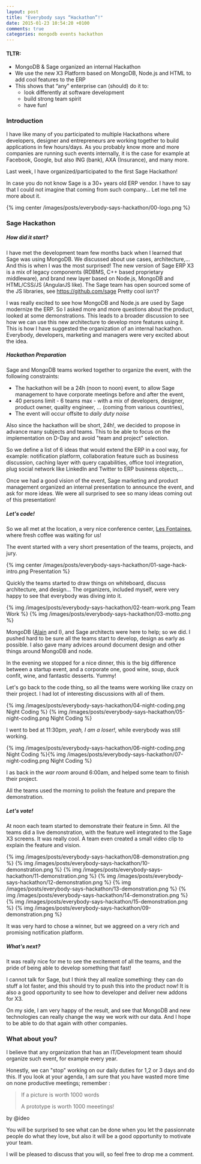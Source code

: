 ```yaml
---
layout: post
title: "Everybody says “Hackathon”!"
date: 2015-01-23 10:54:20 +0100
comments: true
categories: mongodb events hackathon
---
```


#### TLTR:
* MongoDB & Sage organized an internal Hackathon
* We use the new X3 Platform based on MongoDB, Node.js and HTML to add cool features  to the ERP
* This shows that “any” enterprise can (should) do it to:
	* look differently at software development
	* build strong team spirit
	* have fun!


### Introduction

I have like many of you participated to multiple Hackathons where developers, designer and entrepreneurs are working together to build applications in few hours/days. As you probably know more and more companies are running such events internally, it is the case for example at Facebook, Google, but also ING (bank), AXA (Insurance), and many more.

Last week, I have organized/participated to the first Sage Hackathon!

In case you do not know Sage is a 30+ years old ERP vendor. I have to say that I could not imagine that coming from such company… Let me tell me more about it.

{% img center /images/posts/everybody-says-hackathon/00-logo.png %}

<!-- more -->

### Sage Hackathon

##### How did it start?

I have met the development team few months back when I learned that Sage was using MongoDB. We discussed about use cases, architecture,... And this is when I was the most surprised! The new version of Sage ERP X3 is a mix of legacy components (RDBMS, C++ based proprietary middleware), and brand new layer based on Node.js, MongoDB and HTML/CSS/JS (AngularJS like). The Sage team has open sourced some of the JS libraries, see https://github.com/sage Pretty cool isn’t?

I was really excited to see how MongoDB and Node.js are used by Sage modernize the ERP. So I asked more and more questions about the product, looked at some demonstrations. This leads to a broader discussion to see how we can use this new architecture to develop more features using it. This is how I have suggested the organization of an internal hackathon. Everybody, developers, marketing and managers were very excited about the idea.


##### Hackathon Preparation

Sage and MongoDB teams worked together to organize the event, with the following constraints:

* The hackathon will be a 24h (noon to noon) event, to allow Sage management to have corporate meetings before and after the event,
* 40 persons limit - 6 teams max - with a mix of developers, designer, product owner, quality engineer, … (coming from various countries),
* The event will occur offsite to *daily duty noise*

Also since the hackathon will be short, 24h!, we decided to propose in advance many subjects and teams. This to be able to focus on the implementation on D-Day and avoid "team and project" selection.

So we define a list of 6 ideas that would extend the ERP in a cool way, for example: notification platform, collaboration feature such as business discussion, caching layer with query capabilities, office tool integration, plug social network like LinkedIn and Twitter to ERP business objects,...

Once we had a good vision of the event, Sage marketing and product management organized an internal presentation to announce the event, and ask for more ideas. We were all surprised to see so many ideas coming out of this presentation!


##### Let's code!

So we all met at the location, a very nice conference center, [Les Fontaines](http://www.les-fontaines.com/), where fresh coffee was waiting for us!

The event started with a very short presentation of the teams, projects, and jury.

{% img center /images/posts/everybody-says-hackathon/01-sage-hack-intro.png Presentation %}

Quickly the teams started to draw things on whiteboard, discuss architecture, and design... The organizers, included myself, were
very happy to see that everybody was diving into it.

{% img /images/posts/everybody-says-hackathon/02-team-work.png Team Work %} {% img /images/posts/everybody-says-hackathon/03-motto.png %}

MongoDB ([Alain](http://twitter.com/alainhelaili) and I), and Sage architects were here to help; so we did. I pushed hard to be sure all the teams start to develop, design
as early as possible. I also gave many advices around document design and other things around MongoDB and node.

In the evening we stopped for a nice dinner, this is the big difference between a startup event, and a corporate one, good wine, soup, duck confit, wine, and fantastic desserts. Yummy!

Let's go back to the code thing, so all the teams were working like crazy on their project. I had lot of interesting discussions with all of them.

{% img /images/posts/everybody-says-hackathon/04-night-coding.png Night Coding %} {% img /images/posts/everybody-says-hackathon/05-night-coding.png Night Coding %}

I went to bed at 11:30pm, *yeah, I am a loser!*, while everybody was still working.

{% img /images/posts/everybody-says-hackathon/06-night-coding.png Night Coding %}{% img /images/posts/everybody-says-hackathon/07-night-coding.png Night Coding %}

I as back in the *war room* around 6:00am, and helped some team to finish their project.

All the teams used the morning to polish the feature and prepare the demonstration.


##### Let's vote!

At noon each team started to demonstrate their feature in 5mn. All the teams did a live demonstration, with the feature well integrated to the Sage X3 screens.
It was really cool. A team even created a small video clip to explain the feature and vision.

{% img /images/posts/everybody-says-hackathon/08-demonstration.png %} {% img /images/posts/everybody-says-hackathon/10-demonstration.png %} {% img /images/posts/everybody-says-hackathon/11-demonstration.png %} {% img /images/posts/everybody-says-hackathon/12-demonstration.png %} {% img /images/posts/everybody-says-hackathon/13-demonstration.png %} {% img /images/posts/everybody-says-hackathon/14-demonstration.png %} {% img /images/posts/everybody-says-hackathon/15-demonstration.png %} {% img /images/posts/everybody-says-hackathon/09-demonstration.png %}

It was very hard to chose a winner, but we aggreed on a very rich and promising notification platform.


##### What's next?

It was really nice for me to see the excitement of all the teams, and the pride of being able to develop something that fast!

I cannot talk for Sage, but I think they all realize something: they can do stuff a lot faster, and this should try to push this into the product now!
It is also a good opportunity to see how to developer and deliver new addons for X3.

On my side, I am very happy of the result, and see that MongoDB and new technologies can really change the way we work with our data. And I hope to be able to do that again
with other companies.


### What about you?


I believe that any organization that has an IT/Development team should organize such event, for example every year.

Honestly, we can "stop" working on our daily duties for 1,2 or 3 days and do this. If you look at your agenda, I am sure that you have wasted
more time on none productive meetings; remember :

> If a picture is worth 1000 words
>
> A prototype is worth 1000 meeetings!

by @ideo

You will be surprised to see what can be done when you let the passionnate people do what they love, but also it will be a good opportunity to motivate your team.

I will be pleased to discuss that you will, so feel free to drop me a comment.
